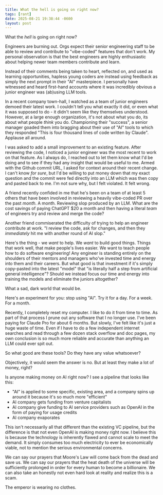 ```yaml
---
title: What the hell is going on right now?
tags: [rant]
date: 2025-08-21 19:38:44 -0600
layout: post
---
```


What the _hell_ is going on right now?

Engineers are burning out. Orgs expect their senior engineering staff to be able to review and contribute to "vibe-coded" features that don't work. My personal observation is that the best engineers are highly enthusiastic about helping newer team members contribute and learn.

Instead of their comments being taken to heart, reflected on, and used as learning opportunities, hapless young coders are instead using feedback as simply the next prompt in their "AI" masterpiece. I personally have witnessed and heard first-hand accounts where it was incredibly obvious a junior engineer was (ab)using LLM tools.

In a recent company town-hall, I watched as a team of junior engineers demoed their latest work. I couldn't tell you what exactly it did, or even what it was supposed to do - it didn't seem like they themselves understood. However, at a large enough organization, it's not about what you do, its about what people _think_ you do. Championing their "success", a senior manager goaded them into bragging about their use of "AI" tools to which they responded "This is four thousand lines of code written by Claude". Applause all around.

I was asked to add a small improvement to an existing feature. After reviewing the code, I noticed a junior engineer was the most recent to work on that feature. As I always do, I reached out to let them know what I'd be doing and to see if they had any insight that would be useful to me. Armed with the Github commit URL, I asked for context around their recent change. I can't know _for sure_, but I'd be willing to put money down that my exact question and the commit were fed directly into an LLM which was then copy and pasted back to me. I'm not sure why, but I felt violated. It felt wrong.

A friend recently confided in me that he's been on a team of at least 5 others that have been involved in reviewing a heavily vibe-coded PR over the past _month_. A month. Reviewing slop produced by an LLM. What are the cost savings of paying ChatGPT $20 a month and then having a literal _team_ of engineers try and review and merge the code?

Another friend commiserated the difficulty of trying to help an engineer contribute at work. "I review the code, ask for changes, and then they _immediately_ hit me with another round of AI slop."

Here's the thing - we _want_ to help. We _want_ to build good things. Things that work well, that make people's lives easier. We want to teach people how to do software engineering! Any engineer is standing entirely on the shoulders of their mentors and managers who've invested time and energy into them and their careers. But what good is that investment if it's simply copy-pasted into the latest "model" that "is literally half a step from artificial general intelligence"? Should we instead focus our time and energy into training the models and eliminate the juniors altogether?

What a sad, dark world that would be.

Here's an experiment for you: stop using "AI". Try it for a day. For a week. For a month.

Recently, I completely reset my computer. I like to do it from time to time. As part of that process I prune out any software that I no longer use. I've been paying for Claude Pro for about 6 months. But slowly, I've felt like it's just a huge waste of time. Even if I have to do a few independent internet searches and read through a few dozen stack overflow and doc pages, my own conclusion is so much more reliable and accurate than anything an LLM could ever spit out.

So what good are these tools? Do they have any value whatsoever?

Objectively, it would seem the answer is no. But at least they make a lot of money, right?

Is anyone making money on AI right now? I see a pipeline that looks like this:

- "AI" is applied to some specific, existing area, and a company spins up around it because it's so much more "efficient"
- AI company gets funding from venture capitalists
- AI company give funding to AI service providers such as OpenAI in the form of paying for usage credits
- AI company evaporates

This isn't necessarily all that different than the existing VC pipeline, but the difference is that not even OpenAI is making money right now. I believe this is because the technology is inherently flawed and cannot scale to meet the demand. It simply consumes too much electricity to ever be economically viable, not to mention the serious environmental concerns.

We can say our prayers that Moore's Law will come back from the dead and save us. We can say our prayers that the heat death of the universe will be sufficiently prolonged in order for every human to become a billionaire. We can also take an honestly not even hard look at reality and realize this is a scam.

The emperor is wearing no clothes.
